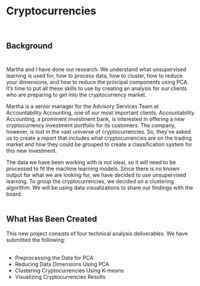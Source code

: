# Cryptocurrencies<br><br>

## Background<br><br>
Martha and I have done our research. We understand what unsupervised learning is used for, how to process data, how to cluster, how to reduce your dimensions, and how to reduce the principal components using PCA. It’s time to put all these skills to use by creating an analysis for our clients who are preparing to get into the cryptocurrency market.<br>

Martha is a senior manager for the Advisory Services Team at Accountability Accounting, one of our most important clients. Accountability Accounting, a prominent investment bank, is interested in offering a new cryptocurrency investment portfolio for its customers. The company, however, is lost in the vast universe of cryptocurrencies. So, they’ve asked us to create a report that includes what cryptocurrencies are on the trading market and how they could be grouped to create a classification system for this new investment.<br>

The data we have been working with is not ideal, so it will need to be processed to fit the machine learning models. Since there is no known output for what we are looking for, we have decided to use unsupervised learning. To group the cryptocurrencies, we decided on a clustering algorithm. We will be using data visualizations to share our findings with the board.<br><br>

## What Has Been Created
This new project consists of four technical analysis deliverables. We have submitted the following:<br><br>
* Preprocessing the Data for PCA<br>
* Reducing Data Dimensions Using PCA<br>
* Clustering Cryptocurrencies Using K-means<br>
* Visualizing Cryptocurrencies Results<br><br>

